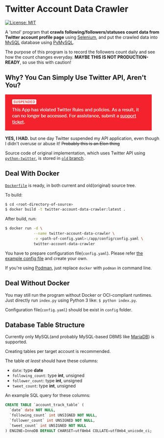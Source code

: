Twitter Account Data Crawler
============================
[![License: MIT](https://img.shields.io/badge/License-MIT-yellow.svg)](LICENSE.md)

A 'smol' program that **crawls following/followers/statuses count data from Twitter account profile page** using [Selenium](https://www.selenium.dev/), and put the crawled data into [MySQL](https://www.mysql.com/) database using [PyMySQL](https://pypi.org/project/pymysql/).

The purpose of this program is to record the followers count daily and see how the count changes everyday. **MAYBE THIS IS NOT PRODUCTION-READY**, so use this with caution!


Why? You Can Simply Use Twitter API, Aren't You?
------------------------------------------------
![Twitter API application suspended](docs/I_Hate_Elon.png)

**YES, I HAD.** but one day Twitter suspended my API application, even though I didn't overuse or abuse it! ~~Probably this is an Elon thing~~

Source code of original implementation, which uses Twitter API using [`python-twitter`](https://github.com/bear/python-twitter), is stored in [`old` branch](https://github.com/somnisomni/twitter-account-data-crawler/tree/old-using-twitter-api).


Deal With Docker
----------------
[`Dockerfile`](Dockerfile) is ready, in both current and old(original) source tree.

To build:
```sh
$ cd <root-directory-of-source>
$ docker build -t twitter-account-data-crawler:latest .
```

After build, run:
```sh
$ docker run -d \
             --name twitter-account-data-crawler \
             -v <path-of-config.yaml>:/app/config/config.yaml \
             twitter-account-data-crawler
```
You have to prepare configuration file(`config.yaml`). Please refer [the example config file](config/config.example.yaml) and create your own.

If you're using [Podman](https://podman.io/), just replace `docker` with `podman` in command line.


Deal Without Docker
-------------------
You may still run the program without Docker or OCI-compliant runtimes. Just directly run `index.py` using Python 3 like: `$ python index.py`.

Configuration file(`config.yaml`) should be exist in `config` folder.


Database Table Structure
------------------------
Currently only MySQL(and probably MySQL-based DBMS like [MariaDB](https://mariadb.org/)) is supported.

Creating tables per target account is recommended.

The table *at least* should have these columns:
  - `date`: type **date**
  - `following_count`: type **int**, unsigned
  - `follower_count`: type **int**, unsigned
  - `tweet_count`: type **int**, unsigned

An example SQL query for these columns:
```sql
CREATE TABLE `account_track_table` (
  `date` date NOT NULL,
  `following_count` int UNSIGNED NOT NULL,
  `follower_count` int UNSIGNED NOT NULL,
  `tweet_count` int UNSIGNED NOT NULL
) ENGINE=InnoDB DEFAULT CHARSET=utf8mb4 COLLATE=utf8mb4_unicode_ci;
```
